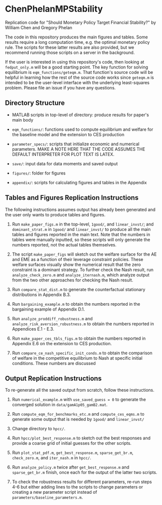 # ChenPhelanMPStability

Replication code for
"Should Monetary Policy Target Financial Stability?" by
William Chen and Gregory Phelan

The code in this repository produces the main figures and tables.
Some results require a long computation time, e.g. the
optimal monetary policy rule. The scripts for these latter
results are also provided, but we recommend running
those scripts on a server in the background.

If the user is interested in using this repository's code, then
looking at `fedput_only.m` will be a good starting point.
The key function for solving equilibrium is `eqm_functions/geteqm.m`.
That function's source code will be helpful in learning how the
rest of the source code works since `geteqm.m` is intended to be
the user-level interface with the underlying least-squares problem.
Please file an issue if you have any questions.

## Directory Structure

* MATLAB scripts in top-level of directory: produce results for paper's main body

* `eqm_functions/`: functions used to compute equilibrium and welfare for the
baseline model and the extension to CES production

* `parameter_specs/`: scripts that initialize economic and numerical parameters.
MAKE A NOTE HERE THAT THE CODE ASSUMES THE DEFAULT INTERPRETER FOR PLOT TEXT IS LATEX.

* `save/`: input data for data moments and saved output

* `figures/`: folder for figures

* `appendix/`: scripts for calculating figures and tables in the Appendix

## Tables and Figures Replication Instructions

The following instructions assumes output has already been generated
and the user only wants to produce tables and figures.

1. Run `make_paper_figs.m` in the top-level, `1good/`, and `linear_invst/`;
   and `dominant_strat.m` in `1good/` and `linear_invst/` to produce all the
   main tables and figures reported in the main text. Note that the numbers in
   tables were manually inputted, so these scripts will only generate the
   numbers reported, not the actual tables themselves.

2. The script `make_paper_figs` will sketch out the welfare surface
   for the AE and EME as a function of their leverage constraint policies.
   These welfare surfaces visually show the numerical result that the
   zero constraint is a dominant strategy.
   To further check the Nash result, run `analyze_check_zero.m` and
   `analyze_iternash.m`, which analyze output from the two other
   approaches for checking the Nash result.

3. Run `compare_stat_dist.m` to generate the counterfactual stationary distributions
   in Appendix B.3.

4. Run `bargaining_example.m` to obtain the numbers reported in the bargaining
   example of Appendix D.1.

5. Run `analyze_proddiff_robustness.m` and `analyze_risk_aversion_robustness.m`
   to obtain the numbers reported in Appendices E.1 - E.3.

6. Run `make_paper_ces_tbls_figs.m` to obtain the numbers reported in Appendix E.6
   on the extension to CES production.

7. Run `compare_ce_nash_specific_init_conds.m` to obtain the comparison
   of welfare in the competitive equilibrium to Nash at specific initial conditions.
   These numbers are discussed

## Output Replication Instructions

To re-generate all the saved output from scratch, follow these instructions.

1. Run `numerical_example.m` with `use_saved_guess = 0` to generate the
   converged solution in `data/gamA1p05_gamB2.mat`.

2. Run `compute_eqm_for_benchmarks_etc.m` and `compute_ces_eqms.m` to generate
   some output that is needed by `1good/` and `linear_invst/`

3. Change directory to `hpcc/`.

4. Run `hpcc/plot_best_response.m` to sketch out the best responses
   and provide a coarse grid of initial guesses for the other scripts.

5. Run `plot_stat_pdf.m`, `get_best_response.m`, `sparse_get_br.m`, `check_zero.m`, and `iter_nash.m`
   in `hpcc/`.

6. Run `analyze_policy.m` twice after `get_best_response.m` and `sparse_get_br.m` finish, once each
   for the output of the latter two scripts.

7. To check the robustness results for different parameters, re-run steps 4-6 but either adding lines
   to the scripts to change parameters or creating a new parameter script instead of `parameters/baseline_parameters.m`.
